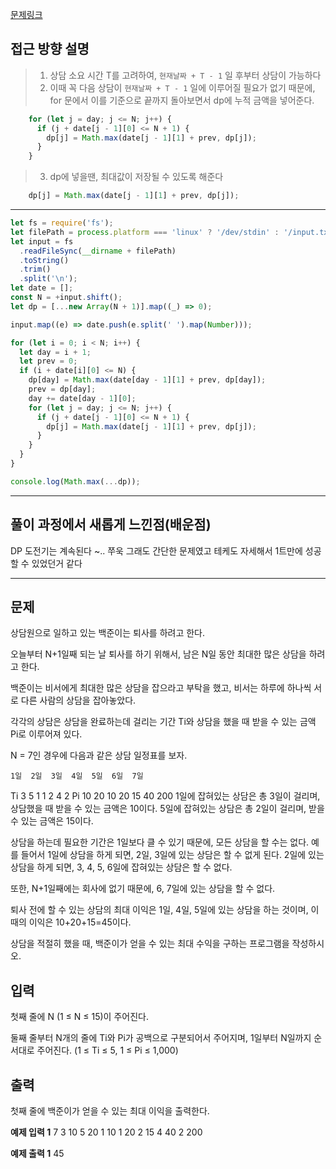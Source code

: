 [문제링크](https://www.acmicpc.net/problem/14501)

## 접근 방향 설명

> 1) 상담 소요 시간 T를 고려하여, `현재날짜 + T - 1` 일 후부터 상담이 가능하다
> 2) 이때 꼭 다음 상담이 `현재날짜 + T - 1` 일에 이루어질 필요가 없기 때문에, for 문에서 이를 기준으로 끝까지 돌아보면서 dp에 누적 금액을 넣어준다.
```js
    for (let j = day; j <= N; j++) {
      if (j + date[j - 1][0] <= N + 1) {
        dp[j] = Math.max(date[j - 1][1] + prev, dp[j]);
      }
    }
```
> 3) dp에 넣을땐, 최대값이 저장될 수 있도록 해준다 
```js
    dp[j] = Math.max(date[j - 1][1] + prev, dp[j]);
```


---


```js
let fs = require('fs');
let filePath = process.platform === 'linux' ? '/dev/stdin' : '/input.txt';
let input = fs
  .readFileSync(__dirname + filePath)
  .toString()
  .trim()
  .split('\n');
let date = [];
const N = +input.shift();
let dp = [...new Array(N + 1)].map((_) => 0);

input.map((e) => date.push(e.split(' ').map(Number)));

for (let i = 0; i < N; i++) {
  let day = i + 1;
  let prev = 0;
  if (i + date[i][0] <= N) {
    dp[day] = Math.max(date[day - 1][1] + prev, dp[day]);
    prev = dp[day];
    day += date[day - 1][0];
    for (let j = day; j <= N; j++) {
      if (j + date[j - 1][0] <= N + 1) {
        dp[j] = Math.max(date[j - 1][1] + prev, dp[j]);
      }
    }
  }
}

console.log(Math.max(...dp));
```

---

## 풀이 과정에서 새롭게 느낀점(배운점)

DP 도전기는 계속된다 ~.. 쭈욱 
그래도 간단한 문제였고 테케도 자세해서 1트만에 성공할 수 있었던거 같다 


---

## 문제
상담원으로 일하고 있는 백준이는 퇴사를 하려고 한다.

오늘부터 N+1일째 되는 날 퇴사를 하기 위해서, 남은 N일 동안 최대한 많은 상담을 하려고 한다.

백준이는 비서에게 최대한 많은 상담을 잡으라고 부탁을 했고, 비서는 하루에 하나씩 서로 다른 사람의 상담을 잡아놓았다.

각각의 상담은 상담을 완료하는데 걸리는 기간 Ti와 상담을 했을 때 받을 수 있는 금액 Pi로 이루어져 있다.

N = 7인 경우에 다음과 같은 상담 일정표를 보자.

 	1일	2일	3일	4일	5일	6일	7일
Ti	3	5	1	1	2	4	2
Pi	10	20	10	20	15	40	200
1일에 잡혀있는 상담은 총 3일이 걸리며, 상담했을 때 받을 수 있는 금액은 10이다. 5일에 잡혀있는 상담은 총 2일이 걸리며, 받을 수 있는 금액은 15이다.

상담을 하는데 필요한 기간은 1일보다 클 수 있기 때문에, 모든 상담을 할 수는 없다. 예를 들어서 1일에 상담을 하게 되면, 2일, 3일에 있는 상담은 할 수 없게 된다. 2일에 있는 상담을 하게 되면, 3, 4, 5, 6일에 잡혀있는 상담은 할 수 없다.

또한, N+1일째에는 회사에 없기 때문에, 6, 7일에 있는 상담을 할 수 없다.

퇴사 전에 할 수 있는 상담의 최대 이익은 1일, 4일, 5일에 있는 상담을 하는 것이며, 이때의 이익은 10+20+15=45이다.

상담을 적절히 했을 때, 백준이가 얻을 수 있는 최대 수익을 구하는 프로그램을 작성하시오.

## 입력
첫째 줄에 N (1 ≤ N ≤ 15)이 주어진다.

둘째 줄부터 N개의 줄에 Ti와 Pi가 공백으로 구분되어서 주어지며, 1일부터 N일까지 순서대로 주어진다. (1 ≤ Ti ≤ 5, 1 ≤ Pi ≤ 1,000)

## 출력
첫째 줄에 백준이가 얻을 수 있는 최대 이익을 출력한다.

**예제 입력 1** 
7
3 10
5 20
1 10
1 20
2 15
4 40
2 200

**예제 출력 1**
45